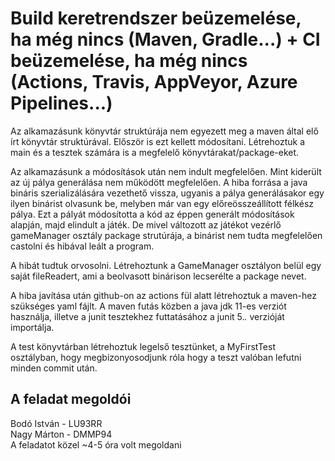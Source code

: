 # Build keretrendszer beüzemelése, ha még nincs (Maven, Gradle...) + CI beüzemelése, ha még nincs (Actions, Travis, AppVeyor, Azure Pipelines...)

Az alkamazásunk könyvtár struktúrája nem egyezett meg a maven által elő írt könyvtár struktúrával. Először is ezt kellett módosítani. Létrehoztuk a main és a tesztek számára is a megfelelő könyvtárakat/package-eket. 

Az alkamazásunk a módosítások után nem indult megfelelően. Mint kiderült az új pálya generálása nem működött megfelelően. A hiba forrása a java bináris szerializálására vezethető vissza, ugyanis a pálya generálásakor egy ilyen binárist olvasunk be, melyben már van egy előreösszeállított félkész pálya. Ezt a pályát módosította a kód az éppen generált módosítások alapján, majd elindult a játék. De mivel változott az játékot vezérlő gameManager osztály package strutúrája, a binárist nem tudta megfelelően castolni és hibával leált a program.

A hibát tudtuk orvosolni. Létrehoztunk a GameManager osztályon belül egy saját fileReadert, ami a beolvasott binárison lecserélte a package nevet.

A hiba javítása után github-on az actions fül alatt létrehoztuk a maven-hez szükséges yaml fájlt. A maven futás közben a java jdk 11-es verziót használja, illetve a junit tesztekhez futtatásához a junit 5.*.* verzióját importálja.

A test könyvtárban létrehoztuk legelső tesztünket, a MyFirstTest osztályban, hogy megbizonyosodjunk róla hogy a teszt valóban lefutni minden commit után.

## A feladat megoldói
Bodó István - LU93RR <br>
Nagy Márton - DMMP94 <br>
A feladatot közel ~4-5 óra volt megoldani